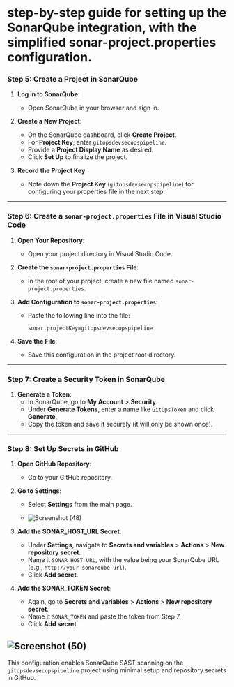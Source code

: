 # step-by-step guide for setting up the SonarQube integration, with the simplified sonar-project.properties configuration.
### **Step 5: Create a Project in SonarQube**

1. **Log in to SonarQube**:
   - Open SonarQube in your browser and sign in.

2. **Create a New Project**:
   - On the SonarQube dashboard, click **Create Project**.
   - For **Project Key**, enter `gitopsdevsecopspipeline`.
   - Provide a **Project Display Name** as desired.
   - Click **Set Up** to finalize the project.

3. **Record the Project Key**:
   - Note down the **Project Key** (`gitopsdevsecopspipeline`) for configuring your properties file in the next step.

---

### **Step 6: Create a `sonar-project.properties` File in Visual Studio Code**

1. **Open Your Repository**:
   - Open your project directory in Visual Studio Code.

2. **Create the `sonar-project.properties` File**:
   - In the root of your project, create a new file named `sonar-project.properties`.

3. **Add Configuration to `sonar-project.properties`**:
   - Paste the following line into the file:

     ```properties
     sonar.projectKey=gitopsdevsecopspipeline
     ```

4. **Save the File**:
   - Save this configuration in the project root directory.

---

### **Step 7: Create a Security Token in SonarQube**

1. **Generate a Token**:
   - In SonarQube, go to **My Account** > **Security**.
   - Under **Generate Tokens**, enter a name like `GitOpsToken` and click **Generate**.
   - Copy the token and save it securely (it will only be shown once).

---

### **Step 8: Set Up Secrets in GitHub**

1. **Open GitHub Repository**:
   - Go to your GitHub repository.

2. **Go to Settings**:
   - Select **Settings** from the main page.
  
   - ![Screenshot (48)](https://github.com/user-attachments/assets/b041d9e3-a18c-41f3-8706-cee77314bdc2)

3. **Add the SONAR_HOST_URL Secret**:
   - Under **Settings**, navigate to **Secrets and variables** > **Actions** > **New repository secret**.
   - Name it `SONAR_HOST_URL`, with the value being your SonarQube URL (e.g., `http://your-sonarqube-url`).
   - Click **Add secret**.

4. **Add the SONAR_TOKEN Secret**:
   - Again, go to **Secrets and variables** > **Actions** > **New repository secret**.
   - Name it `SONAR_TOKEN` and paste the token from Step 7.
   - Click **Add secret**.

![Screenshot (50)](https://github.com/user-attachments/assets/b769566c-b668-447e-8967-ddb6d6ad7a75)
---

This configuration enables SonarQube SAST scanning on the `gitopsdevsecopspipeline` project using minimal setup and repository secrets in GitHub.
